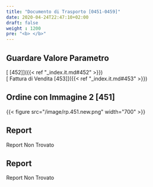 ```yaml
---
title: "Documento di Trasporto [0451-0459]"
date: 2020-04-24T22:47:10+02:00
draft: false
weight : 1200
pre: "<b> </b>"
---
```


## Guardare Valore Parametro

[  [452]]({{< ref "_index.it.md#452" >}})<br>
[ Fattura di Vendita [453]]({{< ref "_index.it.md#453" >}})<br>

## Ordine con Immagine 2 [451]

{{< figure src="/image/rp.451.new.png"  width="700"  >}}

## Report

Report Non Trovato

## Report

Report Non Trovato
